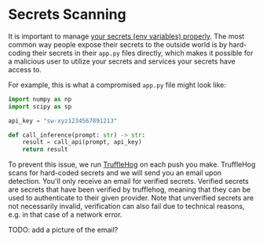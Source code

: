 # Secrets Scanning

It is important to manage [your secrets (env variables) properly](./spaces-overview#managing-secrets-and-environment-variables). The most common way people expose their secrets to the outside world is by hard-coding their secrets in their `app.py` files directly, which makes it possible for a malicious user to utilize your secrets and services your secrets have access to.

For example, this is what a compromised `app.py` file might look like:

```py
import numpy as np
import scipy as sp

api_key = "sw-xyz1234567891213"

def call_inference(prompt: str) -> str:
    result = call_api(prompt, api_key)
    return result
```

To prevent this issue, we run [TruffleHog](https://trufflesecurity.com/trufflehog) on each push you make. TruffleHog scans for hard-coded secrets and we will send you an email upon detection. You'll only receive an email for verified secrets. Verified secrets are secrets that have been verified by trufflehog, meaning that they can be used to authenticate to their given provider. Note that unverified secrets are not necessarily invalid, verification can also fail due to technical reasons, e.g. in that case of a network error.

TODO: add a picture of the email?
